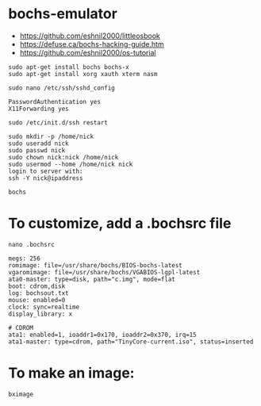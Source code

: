 # bochs-emulator

* https://github.com/eshnil2000/littleosbook 
* https://defuse.ca/bochs-hacking-guide.htm
* https://github.com/eshnil2000/os-tutorial

```
sudo apt-get install bochs bochs-x
sudo apt-get install xorg xauth xterm nasm
```

```
sudo nano /etc/ssh/sshd_config

```

```
PasswordAuthentication yes
X11Forwarding yes
```

```
sudo /etc/init.d/ssh restart
```
```
sudo mkdir -p /home/nick
sudo useradd nick
sudo passwd nick
sudo chown nick:nick /home/nick
sudo usermod --home /home/nick nick
login to server with:
ssh -Y nick@ipaddress
```
```
bochs
```

# To customize, add a .bochsrc file
```nano .bochsrc ```
```
megs: 256
romimage: file=/usr/share/bochs/BIOS-bochs-latest
vgaromimage: file=/usr/share/bochs/VGABIOS-lgpl-latest
ata0-master: type=disk, path="c.img", mode=flat
boot: cdrom,disk
log: bochsout.txt
mouse: enabled=0
clock: sync=realtime
display_library: x

# CDROM
ata1: enabled=1, ioaddr1=0x170, ioaddr2=0x370, irq=15
ata1-master: type=cdrom, path="TinyCore-current.iso", status=inserted
```

# To make an image:
```
bximage
